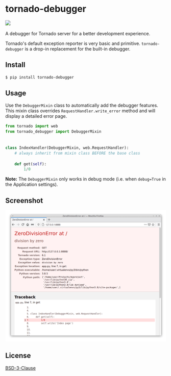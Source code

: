 # tornado-debugger

<img src="https://img.shields.io/pypi/dm/tornado-debugger">

A debugger for Tornado server for a better development experience.

Tornado's default exception reporter is very basic and primitive. `tornado-debugger` is
a drop-in replacement for the built-in debugger.


## Install

```sh
$ pip install tornado-debugger
```


## Usage

Use the `DebuggerMixin` class to automatically add the debugger features.
This mixin class overrides `RequestHandler.write_error` method and will display
a detailed error page.

```python
from tornado import web
from tornado_debugger import DebuggerMixin


class IndexHandler(DebuggerMixin, web.RequestHandler):
    # always inherit from mixin class BEFORE the base class

    def get(self):
        1/0
```

**Note:** The `DebuggerMixin` only works in debug mode (i.e. when `debug=True` in the Application settings).


## Screenshot

![tornado-debugger screenshot](https://raw.githubusercontent.com/bhch/tornado-debugger/master/screenshot.png)


## License

[BSD-3-Clause](LICENSE.txt)
